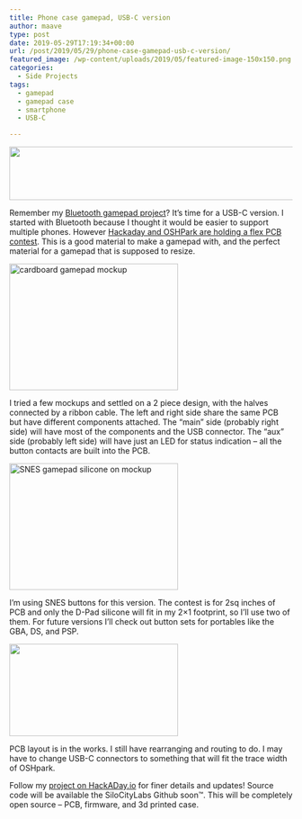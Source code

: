 ```yaml
---
title: Phone case gamepad, USB-C version
author: maave
type: post
date: 2019-05-29T17:19:34+00:00
url: /post/2019/05/29/phone-case-gamepad-usb-c-version/
featured_image: /wp-content/uploads/2019/05/featured-image-150x150.png
categories:
  - Side Projects
tags:
  - gamepad
  - gamepad case
  - smartphone
  - USB-C

---
```

<img class="aligncenter  wp-image-949" src="https://blog.silocitylabs.com/wp-content/uploads/2019/05/2560301558990512124-1-300x53.jpg" alt="" width="537" height="95" srcset="https://blog.silocitylabs.com/wp-content/uploads/2019/05/2560301558990512124-1-300x53.jpg 300w, https://blog.silocitylabs.com/wp-content/uploads/2019/05/2560301558990512124-1-768x136.jpg 768w, https://blog.silocitylabs.com/wp-content/uploads/2019/05/2560301558990512124-1-1024x181.jpg 1024w" sizes="(max-width: 537px) 100vw, 537px" />

Remember my [Bluetooth gamepad project][1]? It&#8217;s time for a USB-C version. I started with Bluetooth because I thought it would be easier to support multiple phones. However [Hackaday and OSHPark are holding a flex PCB contest][2]. This is a good material to make a gamepad with, and the perfect material for a gamepad that is supposed to resize.

<!--more-->

[<img class="aligncenter size-medium wp-image-943" src="https://blog.silocitylabs.com/wp-content/uploads/2019/05/6769521558992231498-300x225.jpg" alt="cardboard gamepad mockup" width="300" height="225" srcset="https://blog.silocitylabs.com/wp-content/uploads/2019/05/6769521558992231498-300x225.jpg 300w, https://blog.silocitylabs.com/wp-content/uploads/2019/05/6769521558992231498-768x576.jpg 768w, https://blog.silocitylabs.com/wp-content/uploads/2019/05/6769521558992231498-1024x768.jpg 1024w" sizes="(max-width: 300px) 100vw, 300px" />][3]

I tried a few mockups and settled on a 2 piece design, with the halves connected by a ribbon cable. The left and right side share the same PCB but have different components attached. The &#8220;main&#8221; side (probably right side) will have most of the components and the USB connector. The &#8220;aux&#8221; side (probably left side) will have just an LED for status indication &#8211; all the button contacts are built into the PCB.

[<img class="aligncenter size-medium wp-image-944" src="https://blog.silocitylabs.com/wp-content/uploads/2019/05/2320541558989079616-300x225.jpg" alt="SNES gamepad silicone on mockup" width="300" height="225" srcset="https://blog.silocitylabs.com/wp-content/uploads/2019/05/2320541558989079616-300x225.jpg 300w, https://blog.silocitylabs.com/wp-content/uploads/2019/05/2320541558989079616-768x576.jpg 768w, https://blog.silocitylabs.com/wp-content/uploads/2019/05/2320541558989079616-1024x768.jpg 1024w" sizes="(max-width: 300px) 100vw, 300px" />][4]

I&#8217;m using SNES buttons for this version. The contest is for 2sq inches of PCB and only the D-Pad silicone will fit in my 2&#215;1 footprint, so I&#8217;ll use two of them. For future versions I&#8217;ll check out button sets for portables like the GBA, DS, and PSP.

[<img class="aligncenter size-medium wp-image-945" src="https://blog.silocitylabs.com/wp-content/uploads/2019/05/5843821558996883569-300x164.png" alt="" width="300" height="164" srcset="https://blog.silocitylabs.com/wp-content/uploads/2019/05/5843821558996883569-300x164.png 300w, https://blog.silocitylabs.com/wp-content/uploads/2019/05/5843821558996883569-768x420.png 768w, https://blog.silocitylabs.com/wp-content/uploads/2019/05/5843821558996883569-1024x560.png 1024w" sizes="(max-width: 300px) 100vw, 300px" />][5]

PCB layout is in the works. I still have rearranging and routing to do. I may have to change USB-C connectors to something that will fit the trace width of OSHpark.

Follow my [project on HackADay.io][6] for finer details and updates! Source code will be available the SiloCityLabs Github soon™. This will be completely open source &#8211; PCB, firmware, and 3d printed case.

 [1]: https://blog.silocitylabs.com/post/2017/12/18/phone-case-gamepad-wip/
 [2]: https://hackaday.io/contest/163267-flexible-pcb-concept-contest
 [3]: https://blog.silocitylabs.com/wp-content/uploads/2019/05/6769521558992231498.jpg
 [4]: https://blog.silocitylabs.com/wp-content/uploads/2019/05/2320541558989079616.jpg
 [5]: https://blog.silocitylabs.com/wp-content/uploads/2019/05/5843821558996883569.png
 [6]: https://hackaday.io/project/165606-usb-c-gamepad-phone-case